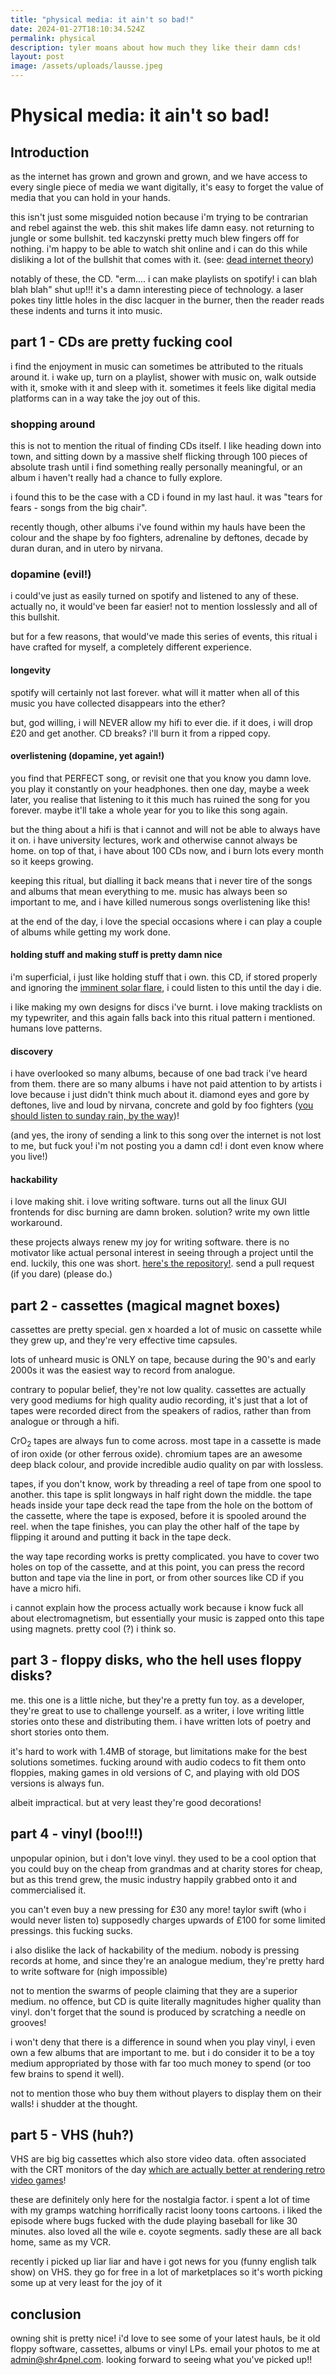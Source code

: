 ```yaml
---
title: "physical media: it ain't so bad!"
date: 2024-01-27T18:10:34.524Z
permalink: physical
description: tyler moans about how much they like their damn cds!
layout: post
image: /assets/uploads/lausse.jpeg
---
```

# Physical media: it ain't so bad!
## Introduction
as the internet has grown and grown and grown, and we have access to every single piece of media we want digitally, it's easy to forget the value of media that you can hold in your hands.

this isn't just some misguided notion because i'm trying to be contrarian and rebel against the web. this shit makes life damn easy. not returning to jungle or some bullshit. ted kaczynski pretty much blew fingers off for nothing. i'm happy to be able to watch shit online and i can do this while disliking a lot of the bullshit that comes with it. (see: [dead internet theory](https://en.wikipedia.org/wiki/Dead_Internet_theory))

notably of these, the CD. "erm.... i can make playlists on spotify! i can blah blah blah" shut up!!! it's a damn interesting piece of technology. a laser pokes tiny little holes in the disc lacquer in the burner, then the reader reads these indents and turns it into music.

## part 1 - CDs are pretty fucking cool

i find the enjoyment in music can sometimes be attributed to the rituals around it. i wake up, turn on a playlist, shower with music on, walk outside with it, smoke with it and sleep with it. sometimes it feels like digital media platforms can in a way take the joy out of this.

### shopping around

this is not to mention the ritual of finding CDs itself. I like heading down into town, and sitting down by a massive shelf flicking through 100 pieces of absolute trash until i find something really personally meaningful, or an album i haven't really had a chance to fully explore.

i found this to be the case with a CD i found in my last haul. it was "tears for fears - songs from the big chair".

recently though, other albums i've found within my hauls have been the colour and the shape by foo fighters, adrenaline by deftones, decade by duran duran, and in utero by nirvana.

### dopamine (evil!)

i could've just as easily turned on spotify and listened to any of these. actually no, it would've been far easier! not to mention losslessly and all of this bullshit.

but for a few reasons, that would've made this series of events, this ritual i have crafted for myself, a completely different experience.

#### longevity

spotify will certainly not last forever. what will it matter when all of this music you have collected disappears into the ether?

but, god willing, i will NEVER allow my hifi to ever die. if it does, i will drop £20 and get another. CD breaks? i'll burn it from a ripped copy.

#### overlistening (dopamine, yet again!)

you find that PERFECT song, or revisit one that you know you damn love. you play it constantly on your headphones. then one day, maybe a week later, you realise that listening to it this much has ruined the song for you forever. maybe it'll take a whole year for you to like this song again.

but the thing about a hifi is that i cannot and will not be able to always have it on. i have university lectures, work and otherwise cannot always be home. on top of that, i have about 100 CDs now, and i burn lots every month so it keeps growing.

keeping this ritual, but dialling it back means that i never tire of the songs and albums that mean everything to me. music has always been so important to me, and i have killed numerous songs overlistening like this!

at the end of the day, i love the special occasions where i can play a couple of albums while getting my work done.

#### holding stuff and making stuff is pretty damn nice

i'm superficial, i just like holding stuff that i own. this CD, if stored properly and ignoring the [imminent solar flare](https://phys.org/news/2024-01-solar-maximum.html), i could listen to this until the day i die.

i like making my own designs for discs i've burnt. i love making tracklists on my typewriter, and this again falls back into this ritual pattern i mentioned. humans love patterns.

#### discovery

i have overlooked so many albums, because of one bad track i've heard from them. there are so many albums i have not paid attention to by artists i love because i just didn't think much about it. diamond eyes and gore by deftones, live and loud by nirvana, concrete and gold by foo fighters ([you should listen to sunday rain, by the way](https://www.youtube.com/watch?v=k0jX8y53ceY))!

(and yes, the irony of sending a link to this song over the internet is not lost to me, but fuck you! i'm not posting you a damn cd! i dont even know where you live!)

#### hackability

i love making shit. i love writing software. turns out all the linux GUI frontends for disc burning are damn broken. solution? write my own little workaround.

these projects always renew my joy for writing software. there is no motivator like actual personal interest in seeing through a project until the end. luckily, this one was short. [here's the repository!](https://github.com/shrapnelnet/shr4pnelburn). send a pull request (if you dare) (please do.)

## part 2 - cassettes (magical magnet boxes)

cassettes are pretty special. gen x hoarded a lot of music on cassette while they grew up, and they're very effective time capsules.

lots of unheard music is ONLY on tape, because during the 90's and early 2000s it was the easiest way to record from analogue.

contrary to popular belief, they're not low quality. cassettes are actually very good mediums for high quality audio recording, it's just that a lot of tapes were recorded direct from the speakers of radios, rather than from analogue or through a hifi.

CrO<sub>2</sub> tapes are always fun to come across. most tape in a cassette is made of iron oxide (or other ferrous oxide). chromium tapes are an awesome deep black colour, and provide incredible audio quality on par with lossless.

tapes, if you don't know, work by threading a reel of tape from one spool to another. this tape is split longways in half right down the middle. the tape heads inside your tape deck read the tape from the hole on the bottom of the cassette, where the tape is exposed, before it is spooled around the reel. when the tape finishes, you can play the other half of the tape by flipping it around and putting it back in the tape deck.

the way tape recording works is pretty complicated. you have to cover two holes on top of the cassette, and at this point, you can press the record button and tape via the line in port, or from other sources like CD if you have a micro hifi.

i cannot explain how the process actually work because i know fuck all about electromagnetism, but essentially your music is zapped onto this tape using magnets. pretty cool (?) i think so.

## part 3 - floppy disks, who the hell uses floppy disks?

me. this one is a little niche, but they're a pretty fun toy. as a developer, they're great to use to challenge yourself. as a writer, i love writing little stories onto these and distributing them. i have written lots of poetry and short stories onto them.

it's hard to work with 1.4MB of storage, but limitations make for the best solutions sometimes. fucking around with audio codecs to fit them onto floppies, making games in old versions of C, and playing with old DOS versions is always fun.

albeit impractical. but at very least they're good decorations!

## part 4 - vinyl (boo!!!)

unpopular opinion, but i don't love vinyl. they used to be a cool option that you could buy on the cheap from grandmas and at charity stores for cheap, but as this trend grew, the music industry happily grabbed onto it and commercialised it.

you can't even buy a new pressing for £30 any more! taylor swift (who i would never listen to) supposedly charges upwards of £100 for some limited pressings. this fucking sucks.

i also dislike the lack of hackability of the medium. nobody is pressing records at home, and since they're an analogue medium, they're pretty hard to write software for (nigh impossible)

not to mention the swarms of people claiming that they are a superior medium. no offence, but CD is quite literally magnitudes higher quality than vinyl. don't forget that the sound is produced by scratching a needle on grooves!

i won't deny that there is a difference in sound when you play vinyl, i even own a few albums that are important to me. but i do consider it to be a toy medium appropriated by those with far too much money to spend (or too few brains to spend it well).

not to mention those who buy them without players to display them on their walls! i shudder at the thought.

## part 5 - VHS (huh?)

VHS are big big cassettes which also store video data. often associated with the CRT monitors of the day [which are actually better at rendering retro video games](https://electronics.stackexchange.com/questions/302555/what-advantages-do-crts-still-have-over-more-modern-display-technologies)!

these are definitely only here for the nostalgia factor. i spent a lot of time with my gramps watching horrifically racist loony toons cartoons. i liked the episode where bugs fucked with the dude playing baseball for like 30 minutes. also loved all the wile e. coyote segments. sadly these are all back home, same as my VCR. 

recently i picked up liar liar and have i got news for you (funny english talk show) on VHS. they go for free in a lot of marketplaces so it's worth picking some up at very least for the joy of it

## conclusion

owning shit is pretty nice! i'd love to see some of your latest hauls, be it old floppy software, cassettes, albums or vinyl LPs. email your photos to me at [admin@shr4pnel.com](mailto:admin@shr4pnel.com). looking forward to seeing what you've picked up!!
